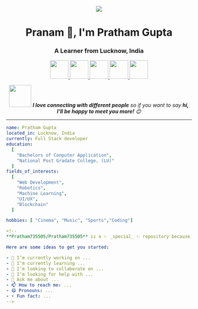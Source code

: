 <p align="center">
  <img src="https://capsule-render.vercel.app/api?text=सर्वे अभिवादनं !🕹️ /n konnichiwa /n Hi everyone &animation=fadeIn&type=waving&color=gradient&height=100"/>
</p>

<h1 align="center">Pranam 🙏, I'm Pratham Gupta</h1>
<h3 align="center">A Learner from Lucknow, India</h3>

<p align="center">
  <a href="https://twitter.com/pratham735505">
    <img height="50" src="https://user-images.githubusercontent.com/46517096/166974368-9798f39f-1f46-499c-b14e-81f0a3f83a06.png"/>
  </a>
  <a href="www.linkedin.com/in/pratham-gupta-73a380255">
    <img height="50" src="https://user-images.githubusercontent.com/46517096/166973395-cc76fae2-4701-415e-8d61-3a5e7a92716b.png"/>
  </a>
  <a href="https://instagram.com/pratham735505">
    <img height="50" src="https://www.flaticon.com/free-icon/instagram_3955024"/>
  </a>
  <a href="https://leetcode.com/u/pratham735505">
    <img height="50" src="https://user-images.githubusercontent.com/46517096/166974368-9798f39f-1f46-499c-b14e-81f0a3f83a06.png"/>
  </a>
  <a href="https://www.geeksforgeeks.org/user/prathamgupnnhi/">
    <img height="50" src="https://user-images.githubusercontent.com/46517096/166974368-9798f39f-1f46-499c-b14e-81f0a3f83a06.png"/>
  </a>
</p>

<p align="center">
  <img src="https://media.giphy.com/media/LnQjpWaON8nhr21vNW/giphy.gif" width="60"> <em><b>I love connecting with different people</b> so if you want to say <b>hi, I'll be happy to meet you more!</b> 😊</em>
</p>

---

```yaml
name: Pratham Gupta
located_in: Lucknow, India
currently: Full Stack developer
education:
  [
    "Bachelors of Conputer Application",
    "National Post Gradate College, (LU)"
  ]
fields_of_interests:
  [
    "Web Development",
    "Robotics",
    "Machine Learning",
    "UI/UX",
    "Blockchain"
  ]

hobbies: [ "Cinema", "Music", "Sports","Coding"]

<!--
**Pratham735505/Pratham735505** is a ✨ _special_ ✨ repository because its `README.md` (this file) appears on your GitHub profile.

Here are some ideas to get you started:

- 🔭 I’m currently working on ...
- 🌱 I’m currently learning ...
- 👯 I’m looking to collaborate on ...
- 🤔 I’m looking for help with ...
- 💬 Ask me about ...
- 📫 How to reach me: ...
- 😄 Pronouns: ...
- ⚡ Fun fact: ...
-->
